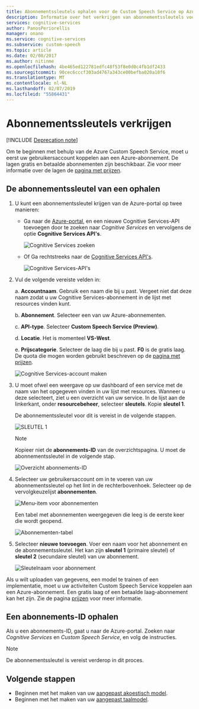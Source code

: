 ```yaml
---
title: Abonnementssleutels ophalen voor de Custom Speech Service op Azure | Microsoft Docs
description: Informatie over het verkrijgen van abonnementssleutels voor aanroepen naar de Custom Speech Service in Cognitive Services.
services: cognitive-services
author: PanosPeriorellis
manager: onano
ms.service: cognitive-services
ms.subservice: custom-speech
ms.topic: article
ms.date: 02/08/2017
ms.author: nitinme
ms.openlocfilehash: 4be465ed122781edfc48f53f8e0d0c4fb1df2433
ms.sourcegitcommit: 90cec6cccf303ad4767a343ce00befba020a10f6
ms.translationtype: MT
ms.contentlocale: nl-NL
ms.lasthandoff: 02/07/2019
ms.locfileid: "55864431"
---
```

# <a name="obtain-subscription-keys"></a>Abonnementssleutels verkrijgen

[!INCLUDE [Deprecation note](../../../../includes/cognitive-services-custom-speech-deprecation-note.md)]

Om te beginnen met behulp van de Azure Custom Speech Service, moet u eerst uw gebruikersaccount koppelen aan een Azure-abonnement. De lagen gratis en betaalde abonnementen zijn beschikbaar. Zie voor meer informatie over de lagen de [pagina met prijzen](https://www.microsoft.com/cognitive-services/en-us/pricing).

## <a name="get-a-subscription-key"></a>De abonnementssleutel van een ophalen
1. U kunt een abonnementssleutel krijgen van de Azure-portal op twee manieren:

    * Ga naar de [Azure-portal](https://ms.portal.azure.com), en een nieuwe Cognitive Services-API toevoegen door te zoeken naar _Cognitive Services_ en vervolgens de optie **Cognitive Services API's**.

      ![Cognitive Services zoeken](../../../media/cognitive-services/custom-speech-service/custom-speech-azure-subscription.png)

    * Of Ga rechtstreeks naar de [Cognitive Services API's](https://ms.portal.azure.com/#create/Microsoft.CognitiveServices).

        ![Cognitive Services-API's](../../../media/cognitive-services/custom-speech-service/custom-speech-azure-subscription2.png)

    
1. Vul de volgende vereiste velden in:

      a. **Accountnaam**. Gebruik een naam die bij u past. Vergeet niet dat deze naam zodat u uw Cognitive Services-abonnement in de lijst met resources vinden kunt.

      b. **Abonnement**. Selecteer een van uw Azure-abonnementen.

      c. **API-type**. Selecteer **Custom Speech Service (Preview)**.

      d. **Locatie**. Het is momenteel **VS-West**.

      e. **Prijscategorie**. Selecteer de laag die bij u past. **F0** is de gratis laag. De quota die mogen worden gebruikt beschreven op de [pagina met prijzen](https://www.microsoft.com/cognitive-services/en-us/pricing).

      ![Cognitive Services-account maken](../../../media/cognitive-services/custom-speech-service/custom-speech-azure-cris-blade.png)

1. U moet ofwel een weergave op uw dashboard of een service met de naam van het opgegeven vinden in uw lijst met resources. Wanneer u deze selecteert, ziet u een overzicht van uw service. In de lijst aan de linkerkant, onder **resourcebeheer**, selecteer **sleutels**. Kopie **sleutel 1**.

      De abonnementssleutel voor dit is vereist in de volgende stappen.

      ![SLEUTEL 1](../../../media/cognitive-services/custom-speech-service/custom-speech-azure-cris-keys2.png)

      > [!NOTE]
      > Kopieer niet de **abonnements-ID** van de overzichtspagina. U moet de abonnementssleutel in de volgende stap.
      >

      ![Overzicht abonnements-ID](../../../media/cognitive-services/custom-speech-service/custom-speech-azure-cris-keys.png)

1. Selecteer uw gebruikersaccount om in te voeren van uw abonnementssleutel op het lint in de rechterbovenhoek. Selecteer op de vervolgkeuzelijst **abonnementen**.

      ![Menu-item voor abonnementen](../../../media/cognitive-services/custom-speech-service/custom-speech-subscription-selection.png)

    Een tabel met abonnementen weergegeven die leeg is de eerste keer die wordt geopend.

    ![Abonnementen-tabel](../../../media/cognitive-services/custom-speech-service/custom-speech-subscription-list.png)

1. Selecteer **nieuwe toevoegen**. Voer een naam voor het abonnement en de abonnementssleutel. Het kan zijn **sleutel 1** (primaire sleutel) of **sleutel 2** (secundaire sleutel) van uw abonnement.

      ![Sleutelnaam voor abonnement](../../../media/cognitive-services/custom-speech-service/custom-speech-enter-subsciption.png)

Als u wilt uploaden van gegevens, een model te trainen of een implementatie, moet u uw activiteiten Custom Speech Service koppelen aan een Azure-abonnement. Een gratis laag of een betaalde laag-abonnement kan het zijn. Zie de pagina [prijzen](https://www.microsoft.com/cognitive-services/en-us/pricing) voor meer informatie.

## <a name="get-a-subscription-id"></a>Een abonnements-ID ophalen
Als u een abonnements-ID, gaat u naar de Azure-portal. Zoeken naar *Cognitive Services* en *Custom Speech Service*, en volg de instructies.

> [!NOTE]
> De abonnementssleutel is vereist verderop in dit proces.
>

## <a name="next-steps"></a>Volgende stappen
* Beginnen met het maken van uw [aangepast akoestisch model](cognitive-services-custom-speech-create-acoustic-model.md).
* Beginnen met het maken van uw [aangepast taalmodel](cognitive-services-custom-speech-create-language-model.md).
